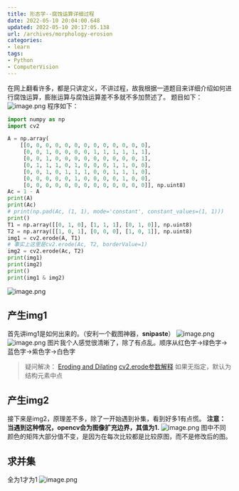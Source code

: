 ```yaml
---
title: 形态学--腐蚀运算详细过程
date: 2022-05-10 20:04:00.648
updated: 2022-05-10 20:17:05.138
url: /archives/morphology-erosion
categories: 
- learn
tags: 
- Python
- ComputerVision
---
```


在网上翻看许多，都是只讲定义，不讲过程，故我根据一道题目来详细介绍如何进行腐蚀运算，膨胀运算与腐蚀运算差不多就不多加赘述了。
题目如下：
![image.png](https://pic.keepjolly.com/halo/blog/erode/1652099989022-aeabc97e-01aa-439e-8731-a6a82f1519f6.png?imageMogr2/format/webp)
程序如下：
```python
import numpy as np
import cv2

A = np.array(
    [[0, 0, 0, 0, 0, 0, 0, 0, 0, 0, 0, 0, 0],
     [0, 0, 1, 0, 0, 0, 0, 1, 1, 1, 1, 1, 1],
     [0, 0, 1, 0, 0, 0, 0, 0, 0, 0, 0, 0, 1],
     [0, 1, 1, 1, 0, 1, 0, 0, 0, 1, 1, 0, 0],
     [0, 0, 1, 0, 1, 1, 1, 0, 0, 1, 1, 1, 0],
     [0, 0, 0, 0, 0, 1, 0, 0, 0, 0, 1, 0, 0],
     [0, 0, 0, 0, 0, 0, 0, 0, 0, 0, 0, 0, 0]], np.uint8)
Ac = 1 - A
print(A)
print(Ac)
# print(np.pad(Ac, (1, 1), mode='constant', constant_values=(1, 1)))
print()
T1 = np.array([[0, 1, 0], [1, 1, 1], [0, 1, 0]], np.uint8)
T2 = np.array([[1, 0, 1], [0, 0, 0], [1, 0, 1]], np.uint8)
img1 = cv2.erode(A, T1)
# 事实上这里是cv2.erode(Ac, T2, borderValue=1)
img2 = cv2.erode(Ac, T2)
print(img1)
print(img2)
print()
print(img1 & img2)
```
![image.png](https://pic.keepjolly.com/halo/blog/erode/1652178834944-470bbccb-eeb8-45a6-866d-ad0f0bb5cb75.png?imageMogr2/format/webp)
## 产生img1
首先讲img1是如何出来的。（安利一个截图神器，**snipaste**）
![image.png](https://pic.keepjolly.com/halo/blog/erode/1652178700984-15502084-6486-4bdd-8d9d-e249cc5ed697.png?imageMogr2/format/webp)
![image.png](https://pic.keepjolly.com/halo/blog/erode/1652176451686-49ddb2db-2548-41de-85d0-4da0e36557e4.png?imageMogr2/format/webp)
图片我个人感觉很清晰了，除了有点乱。顺序从红色字→绿色字→蓝色字→紫色字→白色字
> 疑问解决：
[Eroding and Dilating](https://docs.opencv.org/4.x/db/df6/tutorial_erosion_dilatation.html)
[cv2.erode参数解释](http://opencv.jp/opencv-2.2_org/cpp/imgproc_image_filtering.html#cv-erode)
如果无指定，默认为结构元素中点

## 产生img2 
接下来是img2，原理差不多，除了一开始遇到补集，看到好多1有点慌。
**注意：当遇到这种情况，opencv会为图像扩充边界，其值为1.**
![image.png](https://pic.keepjolly.com/halo/blog/erode/1652183808346-615c12e5-15d4-4549-973c-41aede64701a.png?imageMogr2/format/webp)
图中不同颜色的矩阵大部分值不变，是因为在每次比较都是比较原图，而不是修改后的图。
## 求并集
全为1才为1
![image.png](https://pic.keepjolly.com/halo/blog/erode/1652183929130-f20288b6-083c-47c2-b19b-758cb542ec58.png?imageMogr2/format/webp)
